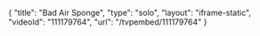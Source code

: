 {
    "title": "Bad Air Sponge",
    "type": "solo",
    "layout": "iframe-static",
    "videoId": "111179764",
    "url": "\/tvpembed\/111179764"
}